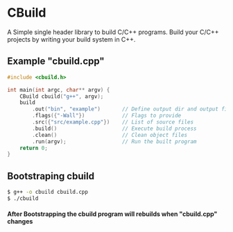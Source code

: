 # CBuild

A Simple single header library to build C/C++ programs.
Build your C/C++ projects by writing your build system in C++.

## Example "cbuild.cpp"

```c++
#include <cbuild.h>

int main(int argc, char** argv) {
    CBuild cbuild("g++", argv);
    build
        .out("bin", "example")       // Define output dir and output file name
        .flags({"-Wall"})            // Flags to provide
        .src({"src/example.cpp"})    // List of source files
        .build()                     // Execute build process
        .clean()                     // Clean object files
        .run(argv);                  // Run the built program
    return 0;
}
```

## Bootstraping cbuild

```bash
$ g++ -o cbuild cbuild.cpp
$ ./cbuild
```

#### After Bootstrapping the cbuild program will rebuilds when "cbuild.cpp" changes




